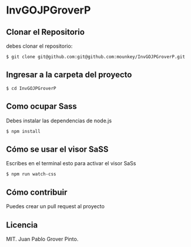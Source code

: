 # InvGOJPGroverP

## Clonar el Repositorio

debes clonar el repositorio:

```
$ git clone git@github.com:git@github.com:mounkey/InvGOJPGroverP.git
```

## Ingresar a la carpeta del proyecto

```
$ cd InvGOJPGroverP
```

## Como ocupar Sass 
Debes instalar las dependencias de node.js

```
$ npm install
```

## Cómo se usar el visor SaSS 
Escribes en el terminal esto para activar el visor SaSs

```
$ npm run watch-css
```

## Cómo contribuir

Puedes crear un pull request al proyecto

## Licencia

MIT. Juan Pablo Grover Pinto.

